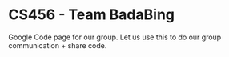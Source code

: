 # CS456 - Team BadaBing #

Google Code page for our group.  Let us use this to do our group communication + share code.
